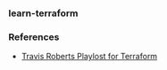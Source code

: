 ### learn-terraform

### References
- [Travis Roberts Playlost for Terraform](https://www.youtube.com/watch?v=PD8OR4Tmjxo&list=PLnWpsLZNgHzVVslxs8Bwq19Ng0ff4XlFv)
